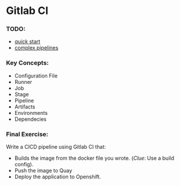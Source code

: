 # Gitlab CI

### TODO:
- [quick start](https://docs.gitlab.com/ee/ci/quick_start/)
- [complex pipelines](https://docs.gitlab.com/ee/ci/quick_start/tutorial.html)

### Key Concepts:
- Configuration File
- Runner
- Job
- Stage
- Pipeline
- Artifacts
- Environments
- Dependecies

### Final Exercise:
Write a CICD pipeline using Gitlab CI that:
  - Builds the image from the docker file you wrote. (*Clue*: Use a build config).
  - Push the image to Quay
  - Deploy the application to Openshift.